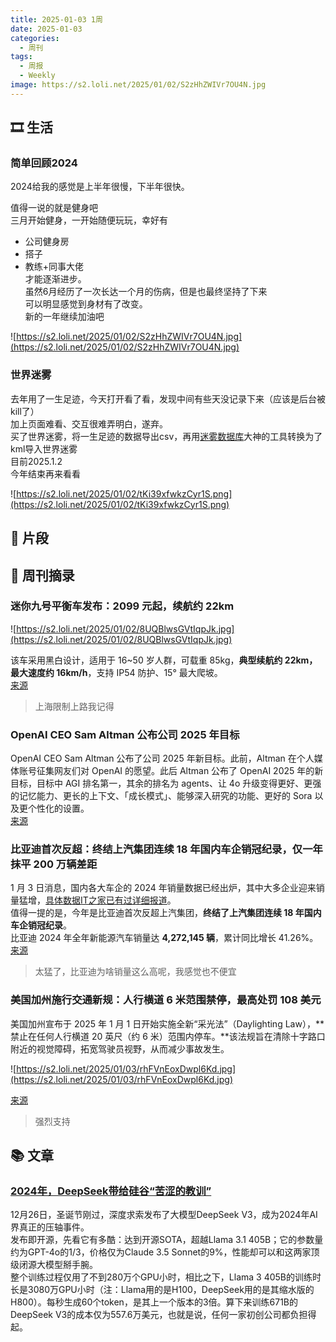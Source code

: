 ```yaml
---
title: 2025-01-03 1周
date: 2025-01-03
categories:
  - 周刊
tags:
  - 周报
  - Weekly
image: https://s2.loli.net/2025/01/02/S2zHhZWIVr7OU4N.jpg
---
```

## 🎞️ 生活
### 简单回顾2024
2024给我的感觉是上半年很慢，下半年很快。

值得一说的就是健身吧  
三月开始健身，一开始随便玩玩，幸好有
- 公司健身房
- 搭子
- 教练+同事大佬  
才能逐渐进步。  
虽然6月经历了一次长达一个月的伤病，但是也最终坚持了下来  
可以明显感觉到身材有了改变。  
新的一年继续加油吧

![https://s2.loli.net/2025/01/02/S2zHhZWIVr7OU4N.jpg](https://s2.loli.net/2025/01/02/S2zHhZWIVr7OU4N.jpg)

### 世界迷雾
去年用了一生足迹，今天打开看了看，发现中间有些天没记录下来（应该是后台被kill了）  
加上页面难看、交互很难弄明白，遂弃。  
买了世界迷雾，将一生足迹的数据导出csv，再用[迷雾数据库](https://fow.vicc.wang/)大神的工具转换为了kml导入世界迷雾  
目前2025.1.2  
今年结束再来看看

![https://s2.loli.net/2025/01/02/tKi39xfwkzCyr1S.png](https://s2.loli.net/2025/01/02/tKi39xfwkzCyr1S.png)

## 💭 片段


## 📰 周刊摘录
### 迷你九号平衡车发布：2099 元起，续航约 22km

![https://s2.loli.net/2025/01/02/8UQBlwsGVtIqpJk.jpg](https://s2.loli.net/2025/01/02/8UQBlwsGVtIqpJk.jpg)

该车采用黑白设计，适用于 16~50 岁人群，可载重 85kg，**典型续航约 22km，最大速度约 16km/h**，支持 IP54 防护、15° 最大爬坡。  
[来源](https://www.ithome.com/0/821/633.htm)
> 上海限制上路我记得

### OpenAI CEO Sam Altman 公布公司 2025 年目标
OpenAI CEO Sam Altman 公布了公司 2025 年新目标。此前，Altman 在个人媒体账号征集网友们对 OpenAI 的愿望。此后 Altman 公布了 OpenAI 2025 年的新目标，目标中 AGI 排名第一，其余的排名为 agents、让 4o 升级变得更好、更强的记忆能力、更长的上下文、「成长模式」、能够深入研究的功能、更好的 Sora 以及更个性化的设置。  
[来源](https://36kr.com/newsflashes/3103687500435202?f=rss)

### 比亚迪首次反超：终结上汽集团连续 18 年国内车企销冠纪录，仅一年抹平 200 万辆差距
1 月 3 日消息，国内各大车企的 2024 年销量数据已经出炉，其中大多企业迎来销量猛增，[具体数据IT之家已有过详细报道](https://www.ithome.com/0/821/663.htm)。  
值得一提的是，今年是比亚迪首次反超上汽集团，**终结了上汽集团连续 18 年国内车企销冠纪录**。  
比亚迪 2024 年全年新能源汽车销量达 **4,272,145 辆**，累计同比增长 41.26%。  
[来源](https://www.ithome.com/0/821/995.htm)
> 太猛了，比亚迪为啥销量这么高呢，我感觉也不便宜

### 美国加州施行交通新规：人行横道 6 米范围禁停，最高处罚 108 美元
美国加州宣布于 2025 年 1 月 1 日开始实施全新“采光法”（Daylighting Law），**禁止在任何人行横道 20 英尺（约 6 米）范围内停车。**该法规旨在清除十字路口附近的视觉障碍，拓宽驾驶员视野，从而减少事故发生。

![https://s2.loli.net/2025/01/03/rhFVnEoxDwpl6Kd.jpg](https://s2.loli.net/2025/01/03/rhFVnEoxDwpl6Kd.jpg)

[来源](https://www.ithome.com/0/822/076.htm)
> 强烈支持


## 📚 文章
### [2024年，DeepSeek带给硅谷“苦涩的教训”](https://mp.weixin.qq.com/s?__biz=MzkzMzI2ODAyNQ==&mid=2247489799&idx=1&sn=0ca69a096bc6611b2b685d7156814436&chksm=c3695013f7fd7e993e9bb945124e30ea70a64282504973279b37f9816752edfb9bad4933d6c6#rd)
12月26日，圣诞节刚过，深度求索发布了大模型DeepSeek V3，成为2024年AI界真正的压轴事件。  
发布即开源，先看它有多酷：达到开源SOTA，超越Llama 3.1 405B；它的参数量约为GPT-4o的1/3，价格仅为Claude 3.5 Sonnet的9%，性能却可以和这两家顶级闭源大模型掰手腕。  
整个训练过程仅用了不到280万个GPU小时，相比之下，Llama 3 405B的训练时长是3080万GPU小时（注：Llama用的是H100，DeepSeek用的是其缩水版的H800）。每秒生成60个token，是其上一个版本的3倍。算下来训练671B的DeepSeek V3的成本仅为557.6万美元，也就是说，任何一家初创公司都负担得起。


